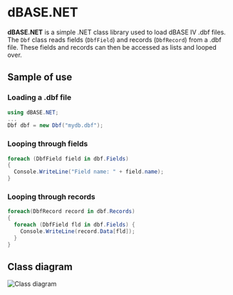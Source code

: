 ﻿# dBASE.NET

__dBASE.NET__ is a simple .NET class library used to load dBASE IV .dbf files. The `Dbf` class reads
fields (`DbfField`) and records (`DbfRecord`) from a .dbf file. These fields and records can then
be accessed as lists and looped over.

## Sample of use

### Loading a .dbf file

```c#
using dBASE.NET;
...
Dbf dbf = new Dbf("mydb.dbf");
```

### Looping through fields

```c#
foreach (DbfField field in dbf.Fields)
{
  Console.WriteLine("Field name: " + field.name);
}
```

### Looping through records

```c#
foreach(DbfRecord record in dbf.Records) 
{
  foreach (DbfField fld in dbf.Fields) {
    Console.WriteLine(record.Data[fld]);
  }		  
}
```

## Class diagram

![Class diagram](http://yuml.me/1cc9f823.png)

